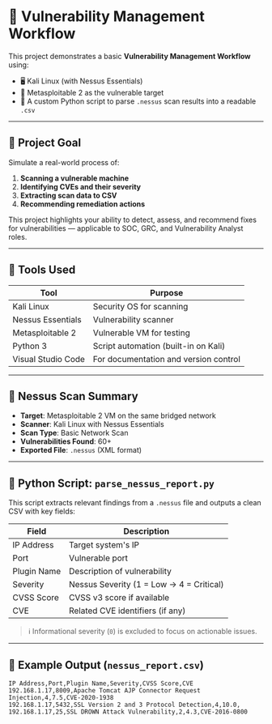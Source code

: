 # 🔐 Vulnerability Management Workflow

This project demonstrates a basic **Vulnerability Management Workflow** using:

- 🖥️ Kali Linux (with Nessus Essentials)
- 🎯 Metasploitable 2 as the vulnerable target
- 🐍 A custom Python script to parse `.nessus` scan results into a readable `.csv`

---

## 🎯 Project Goal

Simulate a real-world process of:

1. **Scanning a vulnerable machine**
2. **Identifying CVEs and their severity**
3. **Extracting scan data to CSV**
4. **Recommending remediation actions**

This project highlights your ability to detect, assess, and recommend fixes for vulnerabilities — applicable to SOC, GRC, and Vulnerability Analyst roles.

---

## 🧰 Tools Used

| Tool               | Purpose                               |
|--------------------|---------------------------------------|
| Kali Linux         | Security OS for scanning              |
| Nessus Essentials  | Vulnerability scanner                 |
| Metasploitable 2   | Vulnerable VM for testing             |
| Python 3           | Script automation (built-in on Kali)  |
| Visual Studio Code | For documentation and version control |

---

## 🔎 Nessus Scan Summary

- **Target**: Metasploitable 2 VM on the same bridged network 
- **Scanner**: Kali Linux with Nessus Essentials
- **Scan Type**: Basic Network Scan
- **Vulnerabilities Found**: 60+
- **Exported File**: `.nessus` (XML format)

---

## 🐍 Python Script: `parse_nessus_report.py`

This script extracts relevant findings from a `.nessus` file and outputs a clean CSV with key fields:

| Field         | Description                                |
|---------------|--------------------------------------------|
| IP Address    | Target system's IP                         |
| Port          | Vulnerable port                            |
| Plugin Name   | Description of vulnerability               |
| Severity      | Nessus Severity (1 = Low → 4 = Critical)   |
| CVSS Score    | CVSS v3 score if available                 |
| CVE           | Related CVE identifiers (if any)           |

> ℹ️ Informational severity (`0`) is excluded to focus on actionable issues.

---

## 📁 Example Output (`nessus_report.csv`)

```csv
IP Address,Port,Plugin Name,Severity,CVSS Score,CVE
192.168.1.17,8009,Apache Tomcat AJP Connector Request Injection,4,7.5,CVE-2020-1938
192.168.1.17,5432,SSL Version 2 and 3 Protocol Detection,4,10.0,
192.168.1.17,25,SSL DROWN Attack Vulnerability,2,4.3,CVE-2016-0800